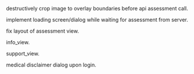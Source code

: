 destructively crop image to overlay boundaries before api assessment call.

implement loading screen/dialog while waiting for assessment from server.

fix layout of assessment view.

info_view.

support_view.

medical disclaimer dialog upon login.
